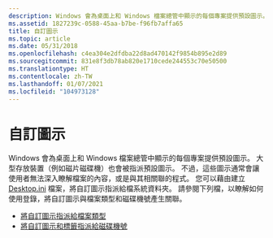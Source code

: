 ```yaml
---
description: Windows 會為桌面上和 Windows 檔案總管中顯示的每個專案提供預設圖示。
ms.assetid: 1827239c-0588-45aa-b7be-f96fb7affa65
title: 自訂圖示
ms.topic: article
ms.date: 05/31/2018
ms.openlocfilehash: c4ea304e2dfdba22d8ad470142f9854b895e2d89
ms.sourcegitcommit: 831e8f3db78ab820e1710cede244553c70e50500
ms.translationtype: HT
ms.contentlocale: zh-TW
ms.lasthandoff: 01/07/2021
ms.locfileid: "104973128"
---
```

# <a name="customizing-icons"></a>自訂圖示

Windows 會為桌面上和 Windows 檔案總管中顯示的每個專案提供預設圖示。 大型存放裝置（例如磁片磁碟機）也會被指派預設圖示。 不過，這些圖示通常會讓使用者無法深入瞭解檔案的內容，或是與其相關聯的程式。 您可以藉由建立 [Desktop.ini](how-to-customize-folders-with-desktop-ini.md) 檔案，將自訂圖示指派給檔系統資料夾。 請參閱下列檔，以瞭解如何使用登錄，將自訂圖示與檔案類型和磁碟機號產生關聯。

-   [將自訂圖示指派給檔案類型](how-to-assign-a-custom-icon-to-a-file-type.md)
-   [將自訂圖示和標籤指派給磁碟機號](how-to-assign-a-custom-icon-and-label-to-a-drive-letter.md)

 

 



